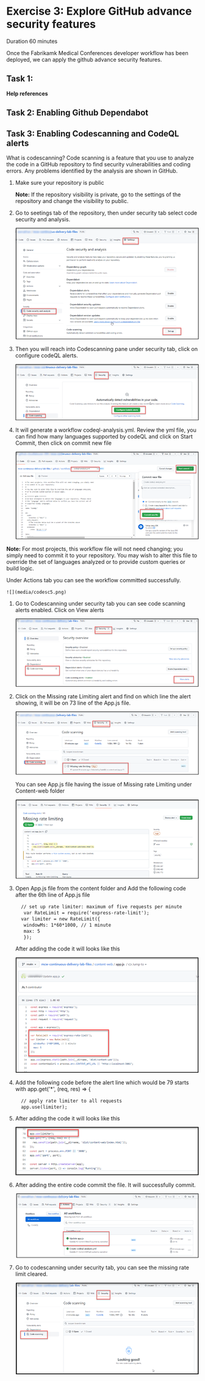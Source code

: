 # Exercise 3: Explore GitHub advance security features 

Duration 60 minutes

Once the Fabrikamk Medical Conferences developer workflow has been deployed, we can apply the github advance security features.

## Task 1:
**Help references**



## Task 2: Enabling Github Dependabot 

## Task 3: Enabling Codescanning and CodeQL alerts 

What is codescanning? 
Code scanning is a feature that you use to analyze the code in a GitHub repository to find security vulnerabilities and coding errors. Any problems identified by the analysis are shown in GitHub.

1. Make sure your repository is public

   **Note:** If the repository visibility is private, go to the settings of the repository and change the visibility to public.
   
1. Go to seetings tab of the repository, then under security tab select code security and analysis.


   ![](media/codesc1.png)
   

1. Then you will reach into Codescanning pane under security tab, click on configure codeQL alerts.


   ![](media/codesc2.png)
   
  
1. It will generate a workflow codeql-analysis.yml. Review the yml file, you can find how many languages supported by codeQL and click on Start Commit, then click on      commit new file
  
  
   ![](media/codesc4.png)
  
  
  
  **Note:** For most projects, this workflow file will not need changing; you simply need to commit it to your repository. You may wish to alter this file to             override the set of languages analyzed or to provide custom queries or build logic.
  
  Under Actions tab you can see the workflow committed successfully.
  
  
    ![](media/codesc5.png)
  
  
1. Go to Codescanning under security tab you can see code scanning alerts enabled. Click on View alerts
   
   
    ![](media/codesc6.png)
    
    
 1. Click on the Missing rate Limiting alert and find on which line the alert showing, it will be on 73 line of the App.js file.


    ![](media/codesc7.png)
    
    You can see App.js file having the issue of Missing rate Limiting under Content-web folder
    
    ![](media/codesc8.png)
    
  1. Open App.js file from the content folder and Add the following code after the 6th line of App.js file
  
     ```pwsh
       // set up rate limiter: maximum of five requests per minute
        var RateLimit = require('express-rate-limit');
       var limiter = new RateLimit({
        windowMs: 1*60*1000, // 1 minute
        max: 5
        });
      ```
         
      
      After adding the code it will looks like this
      
      ![](media/codesc9.png)
      
  1. Add the following code before the alert line which would be 79 starts with app.get('*', (req, res) => {
   
      ```pwsh
        // apply rate limiter to all requests
        app.use(limiter);
      ```
    
   1. After adding the code it will looks like this
        
      ![](media/codesc10.png)
      
 1. After adding the entire code commit the file. It will successfully commit.
 
    ![](media/codesc11.png)
  
  1. Go to codescanning under security tab, you can see the missing rate limit cleared.
  
      ![](media/codesc12.png)

      
      
  
  

    
